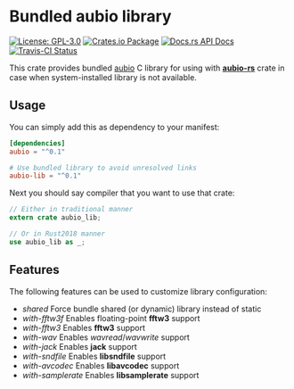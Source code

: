 # Bundled aubio library

[![License: GPL-3.0](https://img.shields.io/badge/License-GPL--3.0-brightgreen.svg)](https://opensource.org/licenses/GPL-3.0)
[![Crates.io Package](https://img.shields.io/crates/v/aubio-lib.svg?style=popout)](https://crates.io/crates/aubio-lib)
[![Docs.rs API Docs](https://docs.rs/aubio-lib/badge.svg)](https://docs.rs/aubio-lib)
[![Travis-CI Status](https://travis-ci.com/katyo/aubio-rs.svg?branch=master)](https://travis-ci.com/katyo/aubio-rs)

This crate provides bundled [aubio](https://github.com/aubio/aubio) C library
for using with [__aubio-rs__](https://crates.io/crates/aubio-rs) crate in case
when system-installed library is not available.

## Usage

You can simply add this as dependency to your manifest:

```toml
[dependencies]
aubio = "^0.1"

# Use bundled library to avoid unresolved links
aubio-lib = "^0.1"
```

Next you should say compiler that you want to use that crate:

```rust
// Either in traditional manner
extern crate aubio_lib;

// Or in Rust2018 manner
use aubio_lib as _;
```

## Features

The following features can be used to customize library configuration:

- _shared_ Force bundle shared (or dynamic) library instead of static
- _with-fftw3f_ Enables floating-point __fftw3__ support
- _with-fftw3_ Enables __fftw3__ support
- _with-wav_ Enables _wavread_/_wavwrite_ support
- _with-jack_ Enables __jack__ support
- _with-sndfile_ Enables __libsndfile__ support
- _with-avcodec_ Enables __libavcodec__ support
- _with-samplerate_ Enables __libsamplerate__ support
